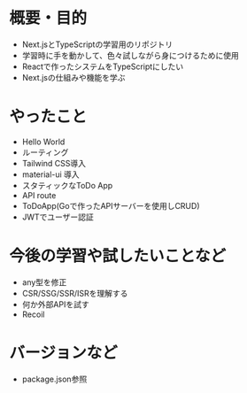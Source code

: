 # 概要・目的
- Next.jsとTypeScriptの学習用のリポジトリ
- 学習時に手を動かして、色々試しながら身につけるために使用
- Reactで作ったシステムをTypeScriptにしたい
- Next.jsの仕組みや機能を学ぶ
# やったこと
- Hello World
- ルーティング
- Tailwind CSS導入
- material-ui 導入
- スタティックなToDo App
- API route
- ToDoApp(Goで作ったAPIサーバーを使用しCRUD)
- JWTでユーザー認証
# 今後の学習や試したいことなど
- any型を修正
- CSR/SSG/SSR/ISRを理解する
- 何か外部APIを試す
- Recoil
# バージョンなど
- package.json参照
